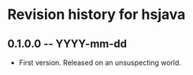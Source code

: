 # Revision history for hsjava

## 0.1.0.0  -- YYYY-mm-dd

* First version. Released on an unsuspecting world.

